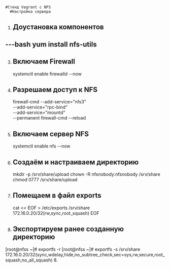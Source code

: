                                                                               #Стенд Vagrant с NFS
      #Настройка сервера                                                                        
1. ## Доустановка компонентов
---bash
   yum install nfs-utils
   ---
3. ## Включаем Firewall
     systemctl enable firewalld --now 
4. ## Разрешаем доступ к NFS
     firewall-cmd --add-service="nfs3" \
     --add-service="rpc-bind" \
     --add-service="mountd" \
     --permanent 
     firewall-cmd --reload

5. ## Включаем сервер NFS
     systemctl enable nfs --now 
6. ## Cоздаём и настраиваем директорию
   mkdir -p /srv/share/upload 
   chown -R nfsnobody:nfsnobody /srv/share 
   chmod 0777 /srv/share/upload 

7. ## Помещаем в файл exports
   cat << EOF > /etc/exports 
   /srv/share 172.16.0.20/32(rw,sync,root_squash)
   EOF
8. ## Экспортируем ранее созданную директорию
[root@nfss ~]# exportfs -r
[root@nfss ~]# exportfs -s
/srv/share  172.16.0.20/32(sync,wdelay,hide,no_subtree_check,sec=sys,rw,secure,root_squash,no_all_squash)
8. 
